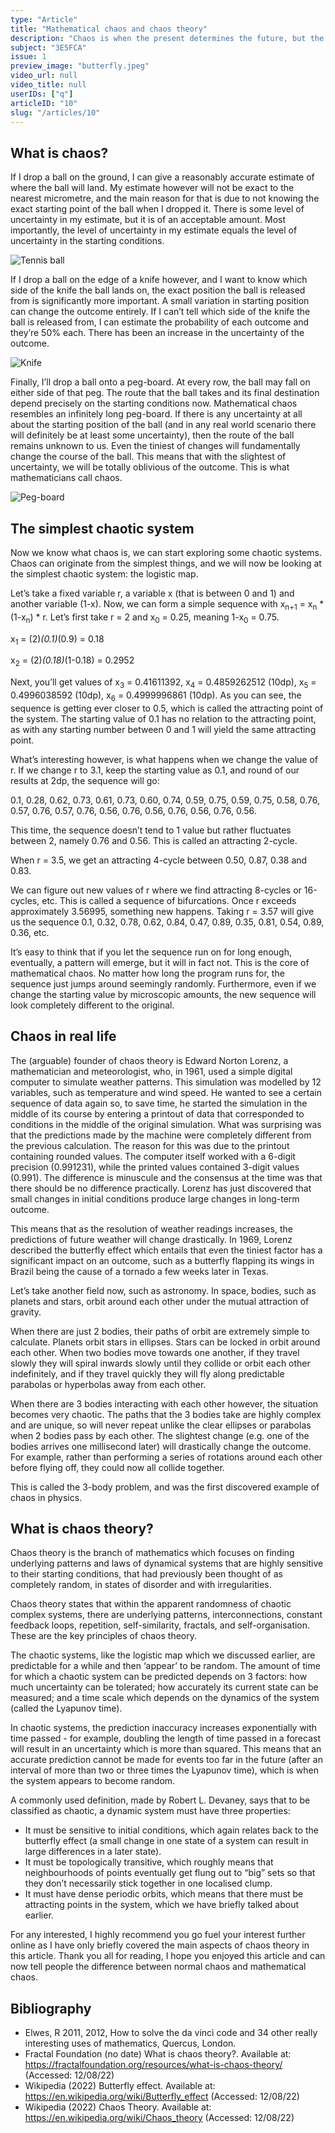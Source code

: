 ```yaml
---
type: "Article"
title: "Mathematical chaos and chaos theory"
description: "Chaos is when the present determines the future, but the approximate present does not approximately determine the future. Chaos theory is the study of apparently random or unpredictable behaviour in systems governed by deterministic laws."
subject: "3E5FCA"
issue: 1
preview_image: "butterfly.jpeg"
video_url: null
video_title: null
userIDs: ["q"]
articleID: "10"
slug: "/articles/10"
---
```


## What is chaos?

<div class="image-card-right">
    <p>If I drop a ball on the ground, I can give a reasonably accurate estimate of where the ball will land. My estimate however will not be exact to the nearest micrometre, and the main reason for that is due to not knowing the exact starting point of the ball when I dropped it. There is some level of uncertainty in my estimate, but it is of an acceptable amount. Most importantly, the level of uncertainty in my estimate equals the level of uncertainty in the starting conditions. </p>
    <div class="image"><div class="img"><img alt="Tennis ball" src="./../images/issue1/maths/ball.jpg"></img></div</div>
</div>

<div class="image-card-right">
    <p>If I drop a ball on the edge of a knife however, and I want to know which side of the knife the ball lands on, the exact position the ball is released from is significantly more important. A small variation in starting position can change the outcome entirely. If I can’t tell which side of the knife the ball is released from, I can estimate the probability of each outcome and they’re 50% each. There has been an increase in the uncertainty of the outcome. </p>
    <div class="image"><div class="img"><img alt="Knife" src="./../images/issue1/maths/knife1.jpg"></img></div</div>
</div>

<div class="image-card-right">
    <p>Finally, I’ll drop a ball onto a peg-board. At every row, the ball may fall on either side of that peg. The route that the ball takes and its final destination depend precisely on the starting conditions now. Mathematical chaos resembles an infinitely long peg-board. If there is any uncertainty at all about the starting position of the ball (and in any real world scenario there will definitely be at least some uncertainty), then the route of the ball remains unknown to us. Even the tiniest of changes will fundamentally change the course of the ball. This means that with the slightest of uncertainty, we will be totally oblivious of the outcome. This is what mathematicians call chaos.</p>
    <div class="image"><div class="img"><img alt="Peg-board" src="./../images/issue1/maths/pegboard.png"></img></div</div>
</div>

## The simplest chaotic system
Now we know what chaos is, we can start exploring some chaotic systems. Chaos can originate from the simplest things, and we will now be looking at the simplest chaotic system: the logistic map.

Let’s take a fixed variable r, a variable x (that is between 0 and 1) and another variable (1-x). Now, we can form a simple sequence with x<sub>n+1</sub> = x<sub>n</sub> * (1-x<sub>n</sub>) * r. Let’s first take r = 2 and x<sub>0</sub> = 0.25, meaning 1-x<sub>0</sub> = 0.75.

x<sub>1</sub> = (2)*(0.1)*(0.9) = 0.18

x<sub>2</sub> = (2)*(0.18)*(1-0.18) = 0.2952

Next, you’ll get values of x<sub>3</sub> = 0.41611392, x<sub>4</sub> = 0.4859262512 (10dp), x<sub>5</sub> = 0.4996038592 (10dp), x<sub>6</sub> = 0.4999996861 (10dp). As you can see, the sequence is getting ever closer to 0.5, which is called the attracting point of the system. The starting value of 0.1 has no relation to the attracting point, as with any starting number between 0 and 1 will yield the same attracting point.

What’s interesting however, is what happens when we change the value of r. If we change r to 3.1, keep the starting value as 0.1, and round of our results at 2dp, the sequence will go: 

0.1, 0.28, 0.62, 0.73, 0.61, 0.73, 0.60, 0.74, 0.59, 0.75, 0.59, 0.75, 0.58, 0.76, 0.57, 0.76, 0.57, 0.76, 0.56, 0.76, 0.56, 0.76, 0.56, 0.76, 0.56.

This time, the sequence doesn’t tend to 1 value but rather fluctuates between 2, namely 0.76 and 0.56. This is called an attracting 2-cycle.

When r = 3.5, we get an attracting 4-cycle between 0.50, 0.87, 0.38 and 0.83.

We can figure out new values of r where we find attracting 8-cycles or 16-cycles, etc. This is called a sequence of bifurcations. Once r exceeds approximately 3.56995, something new happens. Taking r = 3.57 will give us the sequence 0.1, 0.32, 0.78, 0.62, 0.84, 0.47, 0.89, 0.35, 0.81, 0.54, 0.89, 0.36, etc.

It’s easy to think that if you let the sequence run on for long enough, eventually, a pattern will emerge, but it will in fact not. This is the core of mathematical chaos. No matter how long the program runs for, the sequence just jumps around seemingly randomly. Furthermore, even if we change the starting value by microscopic amounts, the new sequence will look completely different to the original. 

## Chaos in real life
The (arguable) founder of chaos theory is Edward Norton Lorenz, a mathematician and meteorologist, who, in 1961, used a simple digital computer to simulate weather patterns. This simulation was modelled by 12 variables, such as temperature and wind speed. He wanted to see a certain sequence of data again so, to save time, he started the simulation in the middle of its course by entering a printout of data that corresponded to conditions in the middle of the original simulation. What was surprising was that the predictions made by the machine were completely different from the previous calculation. The reason for this was due to the printout containing rounded values. The computer itself worked with a 6-digit precision (0.991231), while the printed values contained 3-digit values (0.991). The difference is minuscule and the consensus at the time was that there should be no difference practically. Lorenz has just discovered that small changes in initial conditions produce large changes in long-term outcome.

This means that as the resolution of weather readings increases, the predictions of future weather will change drastically. In 1969, Lorenz described the butterfly effect which entails that even the tiniest factor has a significant impact on an outcome, such as a butterfly flapping its wings in Brazil being the cause of a tornado a few weeks later in Texas.

Let’s take another field now, such as astronomy. In space, bodies, such as planets and stars, orbit around each other under the mutual attraction of gravity.

When there are just 2 bodies, their paths of orbit are extremely simple to calculate. Planets orbit stars in ellipses. Stars can be locked in orbit around each other. When two bodies move towards one another, if they travel slowly they will spiral inwards slowly until they collide or orbit each other indefinitely, and if they travel quickly they will fly along predictable parabolas or hyperbolas away from each other.

When there are 3 bodies interacting with each other however, the situation becomes very chaotic. The paths that the 3 bodies take are highly complex and are unique, so will never repeat unlike the clear ellipses or parabolas when 2 bodies pass by each other. The slightest change (e.g. one of the bodies arrives one millisecond later) will drastically change the outcome. For example, rather than performing a series of rotations around each other before flying off, they could now all collide together.

This is called the 3-body problem, and was the first discovered example of chaos in physics.

## What is chaos theory?
Chaos theory is the branch of mathematics which focuses on finding underlying patterns and laws of dynamical systems that are highly sensitive to their starting conditions, that had previously been thought of as completely random, in states of disorder and with irregularities.

Chaos theory states that within the apparent randomness of chaotic complex systems, there are underlying patterns, interconnections, constant feedback loops, repetition, self-similarity, fractals, and self-organisation. These are the key principles of chaos theory.

The chaotic systems, like the logistic map which we discussed earlier, are predictable for a while and then ‘appear’ to be random. The amount of time for which a chaotic system can be predicted depends on 3 factors: how much uncertainty can be tolerated; how accurately its current state can be measured; and a time scale which depends on the dynamics of the system (called the Lyapunov time).

In chaotic systems, the prediction inaccuracy increases exponentially with time passed - for example, doubling the length of time passed in a forecast will result in an uncertainty which is more than squared. This means that an accurate prediction cannot be made for events too far in the future (after an interval of more than two or three times the Lyapunov time), which is when the system appears to become random.

A commonly used definition, made by Robert L. Devaney, says that to be classified as chaotic, a dynamic system must have three properties:
- It must be sensitive to initial conditions, which again relates back to the butterfly effect (a small change in one state of a system can result in large differences in a later state).
- It must be topologically transitive, which roughly means that neighbourhoods of points eventually get flung out to “big” sets so that they don’t necessarily stick together in one localised clump.
- It must have dense periodic orbits, which means that there must be attracting points in the system, which we have briefly talked about earlier.

For any interested, I highly recommend you go fuel your interest further online as I have only briefly covered the main aspects of chaos theory in this article. Thank you all for reading, I hope you enjoyed this article and can now tell people the difference between normal chaos and mathematical chaos.

<div id="bibliography">
<h2>Bibliography</h2>

- Elwes, R 2011, 2012, How to solve the da vinci code and 34 other really interesting uses of mathematics, Quercus, London.
- Fractal Foundation (no date) What is chaos theory?. Available at: https://fractalfoundation.org/resources/what-is-chaos-theory/ (Accessed: 12/08/22)
- Wikipedia (2022) Butterfly effect. Available at: https://en.wikipedia.org/wiki/Butterfly_effect (Accessed: 12/08/22)
- Wikipedia (2022) Chaos Theory. Available at: https://en.wikipedia.org/wiki/Chaos_theory (Accessed: 12/08/22)

</div>